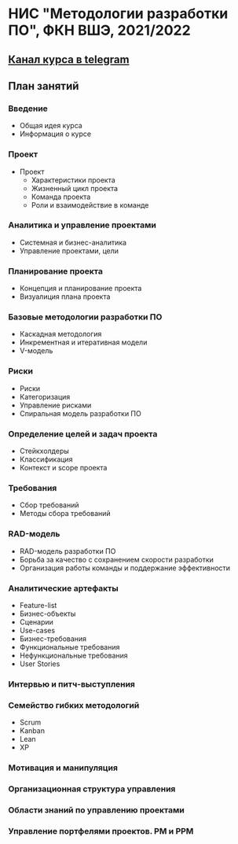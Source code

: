 # НИС "Методологии разработки ПО", ФКН ВШЭ, 2021/2022

## [Канал курса в telegram](https://t.me/methodologies21)

## План занятий

### Введение

- Общая идея курса
- Информация о курсе

### Проект

- Проект
	- Характеристики проекта
	- Жизненный цикл проекта
	- Команда проекта
	- Роли и взаимодействие в команде

### Аналитика и управление проектами

- Системная и бизнес-аналитика
- Управление проектами, цели

### Планирование проекта

- Концепция и планирование проекта
- Визуалиция плана проекта 

### Базовые методологии разработки ПО

- Каскадная методология
- Инкрементная и итеративная модели
- V-модель

### Риски 

- Риски
- Категоризация
- Управление рисками
- Спиральная модель разработки ПО 

### Определение целей и задач проекта

- Стейкхолдеры
- Классификация
- Контекст и scope проекта

### Требования 

- Сбор требований
- Методы сбора требований

### RAD-модель

- RAD-модель разработки ПО 
- Борьба за качество с сохранением скорости разработки
- Организация работы команды и поддержание эффективности

### Аналитические артефакты 

- Feature-list
- Бизнес-объекты
- Сценарии
- Use-cases
- Бизнес-требования
- Функциональные требования
- Нефункциональные требования
- User Stories

### Интервью и питч-выступления 

### Семейство гибких методологий

- Scrum 
- Kanban
- Lean
- XP

### Мотивация и манипуляция

### Организационная структура управления 

### Области знаний по управлению проектами

### Управление портфелями проектов. PM и PPM


